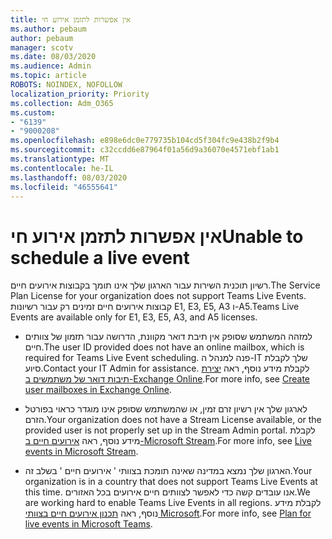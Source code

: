 ```yaml
---
title: אין אפשרות לתזמן אירוע חי
ms.author: pebaum
author: pebaum
manager: scotv
ms.date: 08/03/2020
ms.audience: Admin
ms.topic: article
ROBOTS: NOINDEX, NOFOLLOW
localization_priority: Priority
ms.collection: Adm_O365
ms.custom:
- "6139"
- "9000208"
ms.openlocfilehash: e898e6dc0e779735b104cd5f304fc9e438b2f9b4
ms.sourcegitcommit: c32ccdd6e87964f01a56d9a36070e4571ebf1ab1
ms.translationtype: MT
ms.contentlocale: he-IL
ms.lasthandoff: 08/03/2020
ms.locfileid: "46555641"
---
```

# <a name="unable-to-schedule-a-live-event"></a><span data-ttu-id="a6f8d-102">אין אפשרות לתזמן אירוע חי</span><span class="sxs-lookup"><span data-stu-id="a6f8d-102">Unable to schedule a live event</span></span>

<span data-ttu-id="a6f8d-103">רשיון תוכנית השירות עבור הארגון שלך אינו תומך בקבוצות אירועים חיים.</span><span class="sxs-lookup"><span data-stu-id="a6f8d-103">The Service Plan License for your organization does not support Teams Live Events.</span></span> <span data-ttu-id="a6f8d-104">קבוצות אירועים חיים זמינים רק עבור רשיונות E1, E3, E5, A3 ו-A5.</span><span class="sxs-lookup"><span data-stu-id="a6f8d-104">Teams Live Events are available only for E1, E3, E5, A3, and A5 licenses.</span></span>

- <span data-ttu-id="a6f8d-105">למזהה המשתמש שסופק אין תיבת דואר מקוונת, הדרושה עבור תזמון של צוותים חיים.</span><span class="sxs-lookup"><span data-stu-id="a6f8d-105">The user ID provided does not have an online mailbox, which is required for Teams Live Event scheduling.</span></span> <span data-ttu-id="a6f8d-106">פנה למנהל ה-IT שלך לקבלת סיוע.</span><span class="sxs-lookup"><span data-stu-id="a6f8d-106">Contact your IT Admin for assistance.</span></span> <span data-ttu-id="a6f8d-107">לקבלת מידע נוסף, ראה [יצירת תיבות דואר של משתמשים ב-Exchange Online](https://docs.microsoft.com/exchange/recipients-in-exchange-online/create-user-mailboxes).</span><span class="sxs-lookup"><span data-stu-id="a6f8d-107">For more info, see [Create user mailboxes in Exchange Online](https://docs.microsoft.com/exchange/recipients-in-exchange-online/create-user-mailboxes).</span></span>

- <span data-ttu-id="a6f8d-108">לארגון שלך אין רשיון זרם זמין, או שהמשתמש שסופק אינו מוגדר כראוי בפורטל הזרם.</span><span class="sxs-lookup"><span data-stu-id="a6f8d-108">Your organization does not have a Stream License available, or the provided user is not properly set up in the Stream Admin portal.</span></span> <span data-ttu-id="a6f8d-109">לקבלת מידע נוסף, ראה [אירועים חיים ב-Microsoft Stream](https://docs.microsoft.com/stream/live-event-overview).</span><span class="sxs-lookup"><span data-stu-id="a6f8d-109">For more info, see [Live events in Microsoft Stream](https://docs.microsoft.com/stream/live-event-overview).</span></span>

- <span data-ttu-id="a6f8d-110">הארגון שלך נמצא במדינה שאינה תומכת בצוותי ' אירועים חיים ' בשלב זה.</span><span class="sxs-lookup"><span data-stu-id="a6f8d-110">Your organization is in a country that does not support Teams Live Events at this time.</span></span> <span data-ttu-id="a6f8d-111">אנו עובדים קשה כדי לאפשר לצוותים חיים אירועים בכל האזורים.</span><span class="sxs-lookup"><span data-stu-id="a6f8d-111">We are working hard to enable Teams Live Events in all regions.</span></span> <span data-ttu-id="a6f8d-112">לקבלת מידע נוסף, ראה [תכנון אירועים חיים בצוותי Microsoft](https://docs.microsoft.com/microsoftteams/teams-live-events/plan-for-teams-live-events).</span><span class="sxs-lookup"><span data-stu-id="a6f8d-112">For more info, see [Plan for live events in Microsoft Teams](https://docs.microsoft.com/microsoftteams/teams-live-events/plan-for-teams-live-events).</span></span>